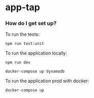# app-tap

### How do I get set up? ###

To run the tests:
```
npm run test:unit
```

To run the application locally:
```
npm run dev

docker-compose up dynamodb
```

To run the application prod with docker:
```
docker-compose up
```